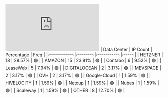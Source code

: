 ![Diagramm](https://github.com/obajay/StateSync-snapshots/blob/main/Projects/Oraichain/1/README.md)
| Data Center | IP Count | Percentage | Freq |
|:------------:|:--------:|:-----------:|:-----:|
| HETZNER | 18 | 28.57% | 🟢 |
| AMAZON | 15 | 23.81% | 🟢 |
| Contabo | 6 | 9.52% | 🟢 |
| LeaseWeb | 5 | 7.94% | 🟢 |
| DIGITALOCEAN | 2 | 3.17% | 🟢 |
| MEVSPACE | 2 | 3.17% | 🟢 |
| OVH | 2 | 3.17% | 🟢 |
| Google-Cloud | 1 | 1.59% | 🟢 |
| HIVELOCITY | 1 | 1.59% | 🟢 |
| Netcup | 1 | 1.59% | 🟢 |
| Nubes | 1 | 1.59% | 🟢 |
| Scaleway | 1 | 1.59% | 🟢 |
| OTHER | 8 | 12.70% | 🟢 |